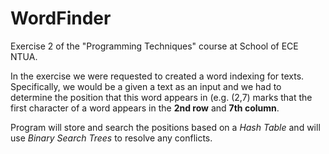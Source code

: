 # WordFinder

Exercise 2 of the "Programming Techniques" course at School of ECE NTUA.

In the exercise we were requested to created a word indexing for texts. Specifically, we would be a given a text as an input and we had to determine the position that this word appears in (e.g. (2,7) marks that the first character of a word appears in the **2nd row** and **7th column**.

Program will store and search the positions based on a _Hash Table_ and will use _Binary Search Trees_ to resolve any conflicts.
